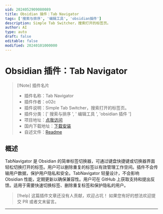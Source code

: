 ```yaml
---
uid: 2024052909080089
title: Obsidian 插件：Tab Navigator
tags: ['搜索与排序', '编辑工具', 'obsidian插件']
description: Simple Tab Switcher，搜索打开的标签页。
author: AI
type: auto
draft: false
editable: false
modified: 20240101000000
---
```


# Obsidian 插件：Tab Navigator

> [!Note] 插件名片
> - 插件名称：Tab Navigator
> - 插件作者：o02c
> - 插件说明：Simple Tab Switcher，搜索打开的标签页。
> - 插件分类：[' 搜索与排序 ', ' 编辑工具 ', 'obsidian 插件 ']
> - 项目地址：[点我访问](https://github.com/o02c/obsidian-tab-navigator)
> - 国内下载地址：[下载安装](https://pkmer.cn/products/plugin/pluginMarket/?tab-navigator)
> - 自述文件：[Readme](https://ghproxy.net/https://raw.githubusercontent.com/o02c/obsidian-tab-navigator/main/README.md)

## 概述

TabNavigator 是 Obsidian 的简单标签切换器，可通过键盘快捷键或切换器界面轻松切换打开的标签。用户可以删除重复的标签以有效管理工作空间。插件不会传输用户数据，保护用户隐私和安全。TabNavigator 轻量设计，不会影响 Obsidian 性能，定期更新以确保兼容性。用户可在 GitHub 上获取支持和提出反馈。适用于需要快速切换标签、删除重复标签和保护隐私的用户。

> [!help]
> 这篇插件文章还没有人贡献，欢迎占坑！
> 如果您有好的想法欢迎提交 PR 或者文末留言。

---



